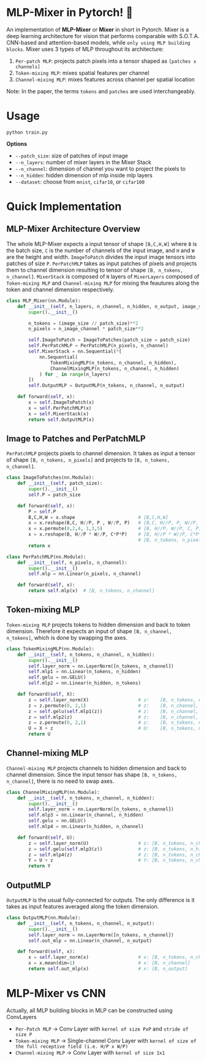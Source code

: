 # MLP-Mixer in Pytorch! :art:

An implementation of **MLP-Mixer** or **Mixer** in short in Pytorch. Mixer is a deep learning architecture for vision that performs comparable with S.O.T.A. CNN-based and attention-based models, while `only using MLP building blocks`. Mixer uses 3 types of MLP throughout its architecture:
1. `Per-patch MLP`: projects patch pixels into a tensor shaped as `[patches x channels]`
2. `Token-mixing MLP`: mixes spatial features per channel
3. `Channel-mixing MLP`: mixes features across channel per spatial location

Note: In the paper, the terms `tokens` and `patches` are used interchangeably.

# Usage
```
python train.py
```
**Options**
* `--patch_size`: size of patches of input image
* `--n_layers`: number of mixer layers in the Mixer Stack 
* `--n_channel`: dimension of channel you want to project the pixels to
* `--n_hidden`: hidden dimension of mlp inside mlp layers
* `--dataset`: choose from `mnist`, `cifar10`, or `cifar100`


# Quick Implementation

## MLP-Mixer Architecture Overview
The whole MLP-Mixer expects a input tensor of shape `[B,C,H,W]` where `B` is the batch size, `C` is the number of channels of the input image, and `H` and `W` are the height and width. `ImageToPatch` divides the input image tensors into patches of size `P`. `PerPatchMLP` takes as input patches of pixels and projects them to channel dimension resulting to tensor of shape `[B, n_tokens, n_channel]`. `MixerStack` is composed of `N` layers of `MixerLayers` composed of `Token-mixing MLP` and `Channel-mixing MLP` for mixing the feautures along the token and channel dimension respectively. 
```python
class MLP_Mixer(nn.Module):
    def __init__(self, n_layers, n_channel, n_hidden, n_output, image_size, patch_size, n_image_channel):
        super().__init__()

        n_tokens = (image_size // patch_size)**2
        n_pixels = n_image_channel * patch_size**2

        self.ImageToPatch = ImageToPatches(patch_size = patch_size)
        self.PerPatchMLP = PerPatchMLP(n_pixels, n_channel)
        self.MixerStack = nn.Sequential(*[
            nn.Sequential(
                TokenMixingMLP(n_tokens, n_channel, n_hidden),
                ChannelMixingMLP(n_tokens, n_channel, n_hidden)
            ) for _ in range(n_layers)
        ])
        self.OutputMLP = OutputMLP(n_tokens, n_channel, n_output)

    def forward(self, x):
        x = self.ImageToPatch(x)
        x = self.PerPatchMLP(x)
        x = self.MixerStack(x)
        return self.OutputMLP(x)
```
## Image to Patches and PerPatchMLP

`PerPatchMLP` projects pixels to channel dimension. It takes as input a tensor of shape `[B, n_tokens, n_pixels]` and projects to `[B, n_tokens, n_channel]`.
```python
class ImageToPatches(nn.Module):
    def __init__(self, patch_size):
        super().__init__()
        self.P = patch_size

    def forward(self, x):
        P = self.P
        B,C,H,W = x.shape                       # [B,C,H,W]                 
        x = x.reshape(B,C, H//P, P , W//P, P)   # [B,C, H//P, P, W//P, P]  
        x = x.permute(0,2,4, 1,3,5)             # [B, H//P, W//P, C, P, P]  
        x = x.reshape(B, H//P * W//P, C*P*P)    # [B, H//P * W//P, C*P*P]  
                                                # [B, n_tokens, n_pixels]
        return x

class PerPatchMLP(nn.Module):
    def __init__(self, n_pixels, n_channel):
        super().__init__()
        self.mlp = nn.Linear(n_pixels, n_channel)

    def forward(self, x):      
        return self.mlp(x)  # [B, n_tokens, n_channel]    
```

## Token-mixing MLP
`Token-mixing MLP` projects tokens to hidden dimension and back to token dimension. Therefore it expects an input of shape `[B, n_channel, n_tokens]`, which is done by swapping the axes.
```python
class TokenMixingMLP(nn.Module):
    def __init__(self, n_tokens, n_channel, n_hidden):
        super().__init__()
        self.layer_norm = nn.LayerNorm([n_tokens, n_channel])
        self.mlp1 = nn.Linear(n_tokens, n_hidden)       
        self.gelu = nn.GELU()
        self.mlp2 = nn.Linear(n_hidden, n_tokens)

    def forward(self, X):
        z = self.layer_norm(X)                  # z:    [B, n_tokens, n_channel]
        z = z.permute(0, 2,1)                   # z:    [B, n_channel, n_tokens]
        z = self.gelu(self.mlp1(z))             # z:    [B, n_channel, n_hidden] 
        z = self.mlp2(z)                        # z:    [B, n_channel, n_tokens]
        z = z.permute(0, 2,1)                   # z:    [B, n_tokens, n_channel]
        U = X + z                               # U:    [B, n_tokens, n_channel]
        return U
```

## Channel-mixing MLP 
`Channel-mixing MLP` projects channels to hidden dimension and back to channel dimension. Since the input tensor has shape `[B, n_tokens, n_channel]`, there is no need to swap axes. 
```python
class ChannelMixingMLP(nn.Module):
    def __init__(self, n_tokens, n_channel, n_hidden):
        super().__init__()
        self.layer_norm = nn.LayerNorm([n_tokens, n_channel])
        self.mlp3 = nn.Linear(n_channel, n_hidden)
        self.gelu = nn.GELU()
        self.mlp4 = nn.Linear(n_hidden, n_channel)

    def forward(self, U):
        z = self.layer_norm(U)                  # z: [B, n_tokens, n_channel]
        z = self.gelu(self.mlp3(z))             # z: [B, n_tokens, n_hidden]
        z = self.mlp4(z)                        # z: [B, n_tokens, n_channel]
        Y = U + z                               # Y: [B, n_tokens, n_channel]
        return Y
```

## OutputMLP
`OutputMLP` is the usual fully-connected for outputs. The only difference is it takes as input features averaged along the token dimension.
```python
class OutputMLP(nn.Module):
    def __init__(self, n_tokens, n_channel, n_output):
        super().__init__()
        self.layer_norm = nn.LayerNorm([n_tokens, n_channel])
        self.out_mlp = nn.Linear(n_channel, n_output)

    def forward(self, x):
        x = self.layer_norm(x)                  # x: [B, n_tokens, n_channel]
        x = x.mean(dim=1)                       # x: [B, n_channel] 
        return self.out_mlp(x)                  # x: [B, n_output]
```

# MLP-Mixer vs CNN
Actually, all MLP building blocks in MLP can be constructed using ConvLayers
* `Per-Patch MLP` -> Conv Layer with `kernel of size PxP` and `stride of size P`
* `Token-mixing MLP` -> Single-channel Conv Layer with `kernel of size of the full receptive field (i.e. H/P x W/P)`
* `Channel-mixing MLP` -> Conv Layer with `kernel of size 1x1`
